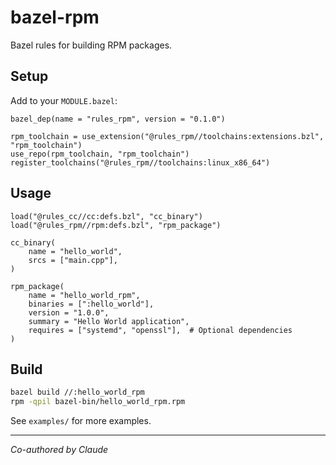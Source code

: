 # bazel-rpm

Bazel rules for building RPM packages.

## Setup

Add to your `MODULE.bazel`:

```starlark
bazel_dep(name = "rules_rpm", version = "0.1.0")

rpm_toolchain = use_extension("@rules_rpm//toolchains:extensions.bzl", "rpm_toolchain")
use_repo(rpm_toolchain, "rpm_toolchain")
register_toolchains("@rules_rpm//toolchains:linux_x86_64")
```

## Usage

```starlark
load("@rules_cc//cc:defs.bzl", "cc_binary")
load("@rules_rpm//rpm:defs.bzl", "rpm_package")

cc_binary(
    name = "hello_world",
    srcs = ["main.cpp"],
)

rpm_package(
    name = "hello_world_rpm",
    binaries = [":hello_world"],
    version = "1.0.0",
    summary = "Hello World application",
    requires = ["systemd", "openssl"],  # Optional dependencies
)
```

## Build

```bash
bazel build //:hello_world_rpm
rpm -qpil bazel-bin/hello_world_rpm.rpm
```

See `examples/` for more examples.

---

*Co-authored by Claude*
